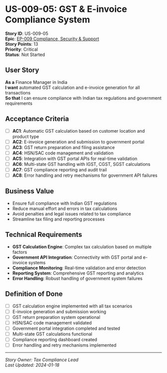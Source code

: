 # US-009-05: GST & E-invoice Compliance System

**Story ID**: US-009-05  
**Epic**: [EP-009 Compliance, Security & Support](../epics/EP-009-Compliance-Security-Support.md)  
**Story Points**: 13  
**Priority**: Critical  
**Status**: Not Started  

## User Story

**As a** Finance Manager in India  
**I want** automated GST calculation and e-invoice generation for all transactions  
**So that** I can ensure compliance with Indian tax regulations and government requirements

## Acceptance Criteria

- [ ] **AC1**: Automatic GST calculation based on customer location and product type
- [ ] **AC2**: E-invoice generation and submission to government portal
- [ ] **AC3**: GST return preparation and filing assistance
- [ ] **AC4**: HSN/SAC code management and validation
- [ ] **AC5**: Integration with GST portal APIs for real-time validation
- [ ] **AC6**: Multi-state GST handling with IGST, CGST, SGST calculations
- [ ] **AC7**: GST compliance reporting and audit trail
- [ ] **AC8**: Error handling and retry mechanisms for government API failures

## Business Value

- Ensure full compliance with Indian GST regulations
- Reduce manual effort and errors in tax calculations
- Avoid penalties and legal issues related to tax compliance
- Streamline tax filing and reporting processes

## Technical Requirements

- **GST Calculation Engine**: Complex tax calculation based on multiple factors
- **Government API Integration**: Connectivity with GST portal and e-invoice systems
- **Compliance Monitoring**: Real-time validation and error detection
- **Reporting System**: Comprehensive GST reporting and analytics
- **Error Handling**: Robust handling of government system failures

## Definition of Done

- [ ] GST calculation engine implemented with all tax scenarios
- [ ] E-invoice generation and submission working
- [ ] GST return preparation system operational
- [ ] HSN/SAC code management validated
- [ ] Government portal integration completed and tested
- [ ] Multi-state GST calculations functional
- [ ] Compliance reporting dashboard created
- [ ] Error handling and retry mechanisms implemented

---

*Story Owner: Tax Compliance Lead*  
*Last Updated: 2024-01-18*